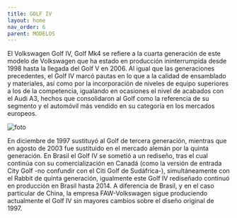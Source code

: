 ```yaml
---
title: GOLF IV
layout: home 
nav_order: 6
parent: MODELOS
---
```



El Volkswagen Golf IV, Golf Mk4 se refiere a la cuarta generación de este modelo de Volkswagen que ha estado en producción ininterrumpida desde 1998 hasta la llegada del Golf V en 2006. Al igual que las generaciones precedentes, el Golf IV marcó pautas en lo que a la calidad de ensamblado y materiales, así como por la incorporación de niveles de equipo superiores a los de la competencia, igualando en ocasiones el nivel de acabados con el Audi A3, hechos que consolidaron al Golf como la referencia de su segmento y el automóvil más vendido en su categoría en los mercados europeos.

![foto](https://upload.wikimedia.org/wikipedia/commons/thumb/a/af/VW_GTI_337.jpg/225px-VW_GTI_337.jpg)

En diciembre de 1997 sustituyó al Golf de tercera generación, mientras que en agosto de 2003 fue sustituido en el mercado alemán por la quinta generación. En Brasil el Golf IV se sometió a un rediseño, tras el cual continúa con su comercialización en Canadá (como la versión de entrada City Golf -no confundir con el Citi Golf de Sudáfrica-), simultáneamente con el Rabbit de quinta generación, igualmente este Golf IV rediseñado continuó en producción en Brasil hasta 2014. A diferencia de Brasil, y en el caso particular de China, la empresa FAW-Volkswagen sigue produciendo actualmente el Golf IV sin mayores cambios sobre el diseño original de 1997.
